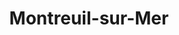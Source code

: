 ---
guid: "edffb41d26c2"
title: "Montreuil-sur-Mer"
latlng: "50.465945, 1.760140"
videoId: "bFsuE7Pik2Y" 
---